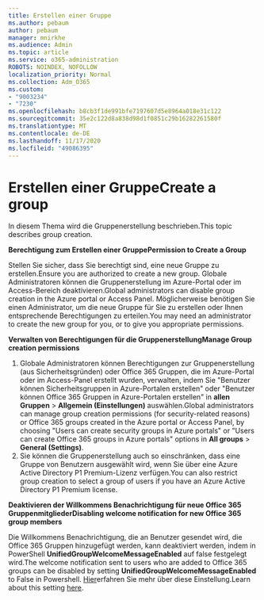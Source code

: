 ```yaml
---
title: Erstellen einer Gruppe
ms.author: pebaum
author: pebaum
manager: mnirkhe
ms.audience: Admin
ms.topic: article
ms.service: o365-administration
ROBOTS: NOINDEX, NOFOLLOW
localization_priority: Normal
ms.collection: Adm_O365
ms.custom:
- "9003234"
- "7230"
ms.openlocfilehash: b8cb3f1de991bfe7197607d5e8964a018e31c122
ms.sourcegitcommit: 35e2c122d8a838d98d1f0851c29b16282261580f
ms.translationtype: MT
ms.contentlocale: de-DE
ms.lasthandoff: 11/17/2020
ms.locfileid: "49086395"
---
```

# <a name="create-a-group"></a><span data-ttu-id="b32b1-102">Erstellen einer Gruppe</span><span class="sxs-lookup"><span data-stu-id="b32b1-102">Create a group</span></span>

<span data-ttu-id="b32b1-103">In diesem Thema wird die Gruppenerstellung beschrieben.</span><span class="sxs-lookup"><span data-stu-id="b32b1-103">This topic describes group creation.</span></span>

<span data-ttu-id="b32b1-104">**Berechtigung zum Erstellen einer Gruppe**</span><span class="sxs-lookup"><span data-stu-id="b32b1-104">**Permission to Create a Group**</span></span>

<span data-ttu-id="b32b1-105">Stellen Sie sicher, dass Sie berechtigt sind, eine neue Gruppe zu erstellen.</span><span class="sxs-lookup"><span data-stu-id="b32b1-105">Ensure you are authorized to create a new group.</span></span> <span data-ttu-id="b32b1-106">Globale Administratoren können die Gruppenerstellung im Azure-Portal oder im Access-Bereich deaktivieren.</span><span class="sxs-lookup"><span data-stu-id="b32b1-106">Global administrators can disable group creation in the Azure portal or Access Panel.</span></span> <span data-ttu-id="b32b1-107">Möglicherweise benötigen Sie einen Administrator, um die neue Gruppe für Sie zu erstellen oder Ihnen entsprechende Berechtigungen zu erteilen.</span><span class="sxs-lookup"><span data-stu-id="b32b1-107">You may need an administrator to create the new group for you, or to give you appropriate permissions.</span></span>

<span data-ttu-id="b32b1-108">**Verwalten von Berechtigungen für die Gruppenerstellung**</span><span class="sxs-lookup"><span data-stu-id="b32b1-108">**Manage Group creation permissions**</span></span>

1. <span data-ttu-id="b32b1-109">Globale Administratoren können Berechtigungen zur Gruppenerstellung (aus Sicherheitsgründen) oder Office 365 Gruppen, die im Azure-Portal oder im Access-Panel erstellt wurden, verwalten, indem Sie "Benutzer können Sicherheitsgruppen in Azure-Portalen erstellen" oder "Benutzer können Office 365 Gruppen in Azure-Portalen erstellen" in **allen Gruppen**  >  **Allgemein (Einstellungen)** auswählen.</span><span class="sxs-lookup"><span data-stu-id="b32b1-109">Global administrators can manage group creation permissions (for security-related reasons) or Office 365 groups created in the Azure portal or Access Panel, by choosing "Users can create security groups in Azure portals" or "Users can create Office 365 groups in Azure portals" options in **All groups** > **General (Settings)**.</span></span>
2. <span data-ttu-id="b32b1-110">Sie können die Gruppenerstellung auch so einschränken, dass eine Gruppe von Benutzern ausgewählt wird, wenn Sie über eine Azure Active Directory P1 Premium-Lizenz verfügen.</span><span class="sxs-lookup"><span data-stu-id="b32b1-110">You can also restrict group creation to select a group of users if you have an Azure Active Directory P1 Premium license.</span></span>

<span data-ttu-id="b32b1-111">**Deaktivieren der Willkommens Benachrichtigung für neue Office 365 Gruppenmitglieder**</span><span class="sxs-lookup"><span data-stu-id="b32b1-111">**Disabling welcome notification for new Office 365 group members**</span></span>

<span data-ttu-id="b32b1-112">Die Willkommens Benachrichtigung, die an Benutzer gesendet wird, die Office 365 Gruppen hinzugefügt werden, kann deaktiviert werden, indem in PowerShell **UnifiedGroupWelcomeMessageEnabled** auf false festgelegt wird.</span><span class="sxs-lookup"><span data-stu-id="b32b1-112">The welcome notification sent to users who are added to Office 365 groups can be disabled by setting **UnifiedGroupWelcomeMessageEnabled** to False in Powershell.</span></span> <span data-ttu-id="b32b1-113">[Hier](https://docs.microsoft.com/powershell/module/exchange/set-unifiedgroup?view=exchange-ps&preserve-view=true)erfahren Sie mehr über diese Einstellung.</span><span class="sxs-lookup"><span data-stu-id="b32b1-113">Learn about this setting [here](https://docs.microsoft.com/powershell/module/exchange/set-unifiedgroup?view=exchange-ps&preserve-view=true).</span></span>

